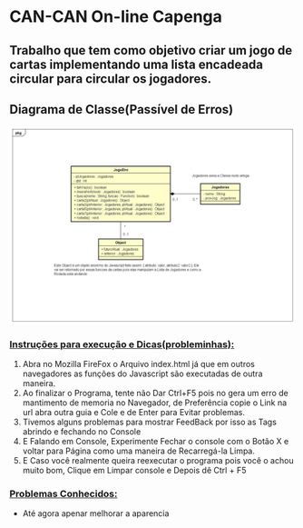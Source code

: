 <h1>CAN-CAN On-line Capenga</h1>

<h2>Trabalho que tem como objetivo criar um jogo de cartas implementando uma lista encadeada circular para circular os jogadores.</h2>


<h2> Diagrama de Classe(Passível de Erros)</h2>

![Diagrama De Classe](DiagramaDeClasse.jpg)

<u><h3>Instruções para execução e Dicas(probleminhas):</h3></u>
<ol><li>Abra no Mozilla FireFox o Arquivo index.html já que em outros navegadores as funções do Javascript são executadas de outra maneira.</li>
<li>Ao finalizar o Programa, tente não Dar Ctrl+F5 pois no gera um erro de mantimento de memoria no Navegador, de Preferência copie o Link na url abra outra guia e Cole e de Enter para Evitar problemas.</li>
<li>Tivemos alguns problemas para mostrar FeedBack por isso as Tags  abrindo e fechando no Console</li>
<li>E Falando em Console, Experimente Fechar o console com o Botão X e voltar para Página como uma maneira de Recarregá-la Limpa.</li>
<li>E Caso você realmente queira reexecutar o programa pois você o achou muito bom, Clique em Limpar console e Depois dê Ctrl + F5</li>
</ol>

<u><h3>Problemas Conhecidos: </h3></u>
<ul>
  <li>Até agora apenar melhorar a aparencia</li>
</ul>